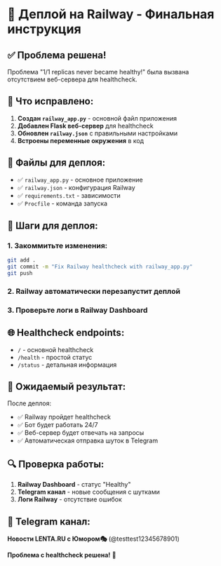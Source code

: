 # 🚀 Деплой на Railway - Финальная инструкция

## ✅ Проблема решена!

Проблема "1/1 replicas never became healthy!" была вызвана отсутствием веб-сервера для healthcheck.

## 🔧 Что исправлено:

1. **Создан `railway_app.py`** - основной файл приложения
2. **Добавлен Flask веб-сервер** для healthcheck
3. **Обновлен `railway.json`** с правильными настройками
4. **Встроены переменные окружения** в код

## 📁 Файлы для деплоя:

- ✅ `railway_app.py` - основное приложение
- ✅ `railway.json` - конфигурация Railway
- ✅ `requirements.txt` - зависимости
- ✅ `Procfile` - команда запуска

## 🚀 Шаги для деплоя:

### 1. Закоммитьте изменения:
```bash
git add .
git commit -m "Fix Railway healthcheck with railway_app.py"
git push
```

### 2. Railway автоматически перезапустит деплой

### 3. Проверьте логи в Railway Dashboard

## 🌐 Healthcheck endpoints:

- `/` - основной healthcheck
- `/health` - простой статус
- `/status` - детальная информация

## 🎯 Ожидаемый результат:

После деплоя:
- ✅ Railway пройдет healthcheck
- ✅ Бот будет работать 24/7
- ✅ Веб-сервер будет отвечать на запросы
- ✅ Автоматическая отправка шуток в Telegram

## 🔍 Проверка работы:

1. **Railway Dashboard** - статус "Healthy"
2. **Telegram канал** - новые сообщения с шутками
3. **Логи Railway** - отсутствие ошибок

## 📱 Telegram канал:
**Новости LENTA.RU с Юмором🎭** (@testtest12345678901)

**Проблема с healthcheck решена!** 🎉 